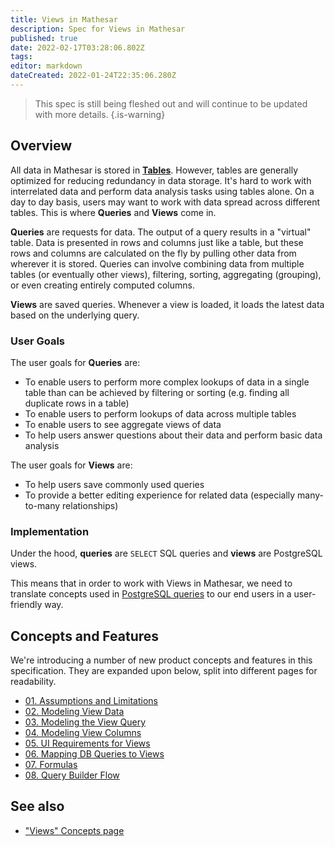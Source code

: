 ```yaml
---
title: Views in Mathesar
description: Spec for Views in Mathesar
published: true
date: 2022-02-17T03:28:06.802Z
tags: 
editor: markdown
dateCreated: 2022-01-24T22:35:06.280Z
---
```



> This spec is still being fleshed out and will continue to be updated with more details.
{.is-warning}

## Overview
All data in Mathesar is stored in **[Tables](/en/product/concepts/tables)**. However, tables are generally optimized for reducing redundancy in data storage. It's hard to work with interrelated data and perform data analysis tasks using tables alone. On a day to day basis, users may want to work with data spread across different tables. This is where **Queries** and **Views** come in.

**Queries** are requests for data. The output of a query results in a "virtual" table. Data is presented in rows and columns just like a table, but these rows and columns are calculated on the fly by pulling other data from wherever it is stored. Queries can involve combining data from multiple tables (or eventually other views), filtering, sorting, aggregating (grouping), or even creating entirely computed columns.

**Views** are saved queries. Whenever a view is loaded, it loads the latest data based on the underlying query.

### User Goals
The user goals for **Queries** are:
- To enable users to perform more complex lookups of data in a single table than can be achieved by filtering or sorting (e.g. finding all duplicate rows in a table)
- To enable users to perform lookups of data across multiple tables
- To enable users to see aggregate views of data
- To help users answer questions about their data and perform basic data analysis

The user goals for **Views** are:
- To help users save commonly used queries
- To provide a better editing experience for related data (especially many-to-many relationships)

### Implementation
Under the hood, **queries** are `SELECT` SQL queries and **views** are PostgreSQL views. 

This means that in order to work with Views in Mathesar, we need to translate concepts used in [PostgreSQL queries](https://www.postgresql.org/docs/14/queries.html) to our end users in a user-friendly way. 

## Concepts and Features
We're introducing a number of new product concepts and features in this specification. They are expanded upon below, split into different pages for readability.

- [01. Assumptions and Limitations](/product/specs/2022-01-views/01-assumptions)
- [02. Modeling View Data](/product/specs/2022-01-views/02-modeling-view-data)
- [03. Modeling the View Query](/product/specs/2022-01-views/03-modeling-view-query)
- [04. Modeling View Columns](/product/specs/2022-01-views/04-modeling-view-columns)
- [05. UI Requirements for Views](/product/specs/2022-01-views/05-ui-requirements-for-views)
- [06. Mapping DB Queries to Views](/product/specs/2022-01-views/06-mapping-db-queries-to-views)
- [07. Formulas](/en/product/specs/2022-01-views/07-formulas)
- [08. Query Builder Flow](/en/product/specs/2022-01-views/08-query-builder-flow)

## See also
- ["Views" Concepts page](/en/product/concepts/views)
